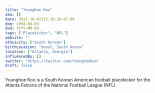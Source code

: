 ```yaml
---
title: "Younghoe Koo"
aka: []
date: 2021-10-01T13:16:29-07:00
dob: 1994-08-03
dod: YYYY-MM-DD
tags: ["Placekicker", "NFL"]
website: ""
ethnicity: ["South Korean"]
birthLocation: "Seoul, South Korea"
location: ["Atlanta, Georgia"]
influencedBy: []
twitter: "https://twitter.com/YounghoeKoo"
draft: false
---
```

Younghoe Koo is a South Korean American football placekicker for the Atlanta Falcons of the National Football League (NFL). 

